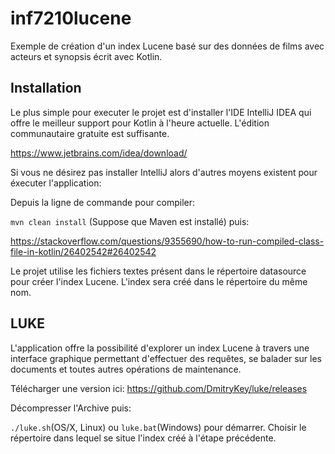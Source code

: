 # inf7210lucene

Exemple de création d'un index Lucene basé sur des données de films avec acteurs et synopsis écrit avec Kotlin.

## Installation

Le plus simple pour executer le projet est d'installer l'IDE IntelliJ IDEA qui offre le meilleur support pour Kotlin
à l'heure actuelle. L'édition communautaire gratuite est suffisante.

https://www.jetbrains.com/idea/download/

Si vous ne désirez pas installer IntelliJ alors d'autres moyens existent pour éxecuter l'application:

Depuis la ligne de commande pour compiler:

```mvn clean install``` (Suppose que Maven est installé) puis:

https://stackoverflow.com/questions/9355690/how-to-run-compiled-class-file-in-kotlin/26402542#26402542

Le projet utilise les fichiers textes présent dans le répertoire datasource pour créer l'index Lucene.
L'index sera créé dans le répertoire du même nom.

## LUKE

L'application offre la possibilité d'explorer un index Lucene à travers une interface graphique permettant
d'effectuer des requêtes, se balader sur les documents et toutes autres opérations de maintenance.

Télécharger une version ici: https://github.com/DmitryKey/luke/releases

Décompresser l'Archive puis:

```./luke.sh```(OS/X, Linux) ou ```luke.bat```(Windows) pour démarrer. Choisir le répertoire dans lequel se situe l'index créé à l'étape précédente.


